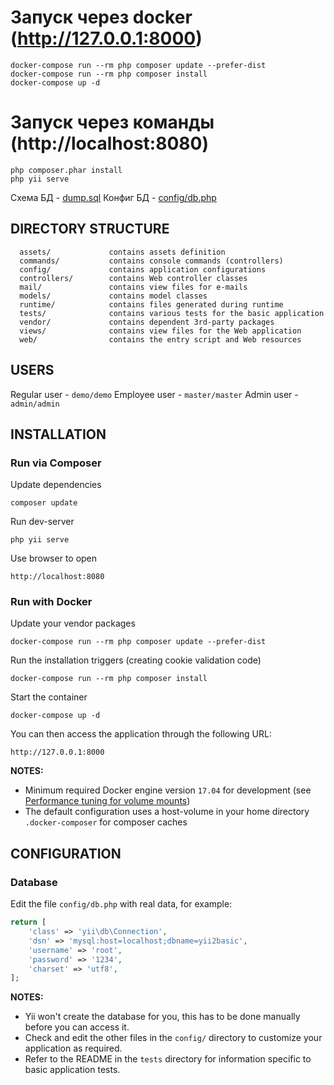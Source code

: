# Запуск через docker (http://127.0.0.1:8000)
````
docker-compose run --rm php composer update --prefer-dist
docker-compose run --rm php composer install   
docker-compose up -d
````

# Запуск через команды (http://localhost:8080)
````
php composer.phar install
php yii serve
````
Схема БД - [dump.sql](dump.sql)
Конфиг БД - [config/db.php](config/db.php)

DIRECTORY STRUCTURE
-------------------

      assets/             contains assets definition
      commands/           contains console commands (controllers)
      config/             contains application configurations
      controllers/        contains Web controller classes
      mail/               contains view files for e-mails
      models/             contains model classes
      runtime/            contains files generated during runtime
      tests/              contains various tests for the basic application
      vendor/             contains dependent 3rd-party packages
      views/              contains view files for the Web application
      web/                contains the entry script and Web resources

USERS
------
Regular user - ``demo/demo``
Employee user - ``master/master``
Admin user - ``admin/admin``

INSTALLATION
------------

### Run via Composer
Update dependencies
````
composer update
````
Run dev-server
````
php yii serve
````

Use browser to open
```
http://localhost:8080
```

### Run with Docker

Update your vendor packages

    docker-compose run --rm php composer update --prefer-dist
    
Run the installation triggers (creating cookie validation code)

    docker-compose run --rm php composer install    
    
Start the container

    docker-compose up -d
    
You can then access the application through the following URL:

    http://127.0.0.1:8000

**NOTES:** 
- Minimum required Docker engine version `17.04` for development (see [Performance tuning for volume mounts](https://docs.docker.com/docker-for-mac/osxfs-caching/))
- The default configuration uses a host-volume in your home directory `.docker-composer` for composer caches


CONFIGURATION
-------------

### Database

Edit the file `config/db.php` with real data, for example:

```php
return [
    'class' => 'yii\db\Connection',
    'dsn' => 'mysql:host=localhost;dbname=yii2basic',
    'username' => 'root',
    'password' => '1234',
    'charset' => 'utf8',
];
```

**NOTES:**
- Yii won't create the database for you, this has to be done manually before you can access it.
- Check and edit the other files in the `config/` directory to customize your application as required.
- Refer to the README in the `tests` directory for information specific to basic application tests.

